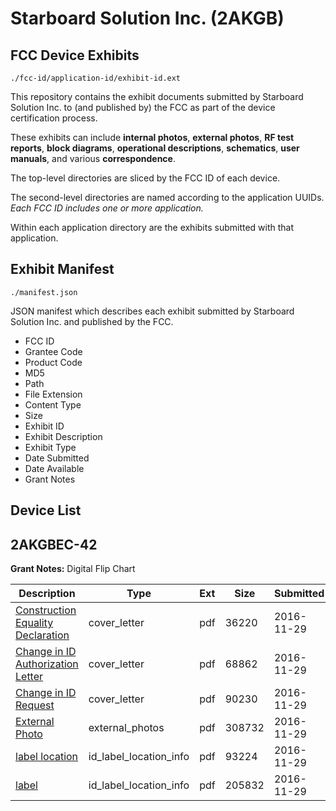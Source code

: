 # Starboard Solution Inc. (2AKGB)
## FCC Device Exhibits

```
./fcc-id/application-id/exhibit-id.ext
```

This repository contains the exhibit documents submitted by Starboard Solution Inc. to (and published by) the FCC as part of the device certification process.

These exhibits can include **internal photos**, **external photos**, **RF test reports**, **block diagrams**, **operational descriptions**, **schematics**, **user manuals**, and various **correspondence**.

The top-level directories are sliced by the FCC ID of each device.

The second-level directories are named according to the application UUIDs. *Each FCC ID includes one or more application.*

Within each application directory are the exhibits submitted with that application. 

## Exhibit Manifest

```
./manifest.json
```

JSON manifest which describes each exhibit submitted by Starboard Solution Inc. and published by the FCC.

- FCC ID
- Grantee Code
- Product Code
- MD5
- Path
- File Extension
- Content Type
- Size
- Exhibit ID
- Exhibit Description
- Exhibit Type
- Date Submitted
- Date Available
- Grant Notes

## Device List
## 2AKGBEC-42
**Grant Notes:** Digital Flip Chart

| Description | Type | Ext | Size | Submitted | Available |
| ----------- | ---- | --- | ---- | --------- | --------- |
| [Construction Equality Declaration](2AKGBEC-42/42f2338c8e11fffb13bb113fa0dfe2e4/3211325.pdf) | cover_letter | pdf | 36220 | 2016-11-29 | 2016-11-29 |
| [Change in ID Authorization Letter](2AKGBEC-42/42f2338c8e11fffb13bb113fa0dfe2e4/3211329.pdf) | cover_letter | pdf | 68862 | 2016-11-29 | 2016-11-29 |
| [Change in ID Request](2AKGBEC-42/42f2338c8e11fffb13bb113fa0dfe2e4/3211330.pdf) | cover_letter | pdf | 90230 | 2016-11-29 | 2016-11-29 |
| [External Photo](2AKGBEC-42/42f2338c8e11fffb13bb113fa0dfe2e4/3211326.pdf) | external_photos | pdf | 308732 | 2016-11-29 | 2016-11-29 |
| [label location](2AKGBEC-42/42f2338c8e11fffb13bb113fa0dfe2e4/3211327.pdf) | id_label_location_info | pdf | 93224 | 2016-11-29 | 2016-11-29 |
| [label](2AKGBEC-42/42f2338c8e11fffb13bb113fa0dfe2e4/3211328.pdf) | id_label_location_info | pdf | 205832 | 2016-11-29 | 2016-11-29 |
